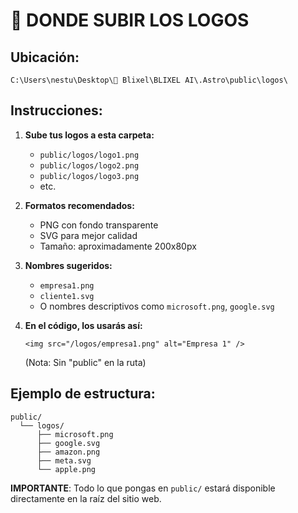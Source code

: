 # 📁 DONDE SUBIR LOS LOGOS

## Ubicación:
```
C:\Users\nestu\Desktop\🏢 Blixel\BLIXEL AI\.Astro\public\logos\
```

## Instrucciones:

1. **Sube tus logos a esta carpeta:**
   - `public/logos/logo1.png`
   - `public/logos/logo2.png`
   - `public/logos/logo3.png`
   - etc.

2. **Formatos recomendados:**
   - PNG con fondo transparente
   - SVG para mejor calidad
   - Tamaño: aproximadamente 200x80px

3. **Nombres sugeridos:**
   - `empresa1.png`
   - `cliente1.svg`
   - O nombres descriptivos como `microsoft.png`, `google.svg`

4. **En el código, los usarás así:**
   ```astro
   <img src="/logos/empresa1.png" alt="Empresa 1" />
   ```
   (Nota: Sin "public" en la ruta)

## Ejemplo de estructura:
```
public/
  └── logos/
      ├── microsoft.png
      ├── google.svg
      ├── amazon.png
      ├── meta.svg
      └── apple.png
```

**IMPORTANTE**: Todo lo que pongas en `public/` estará disponible directamente en la raíz del sitio web.
